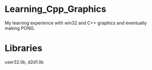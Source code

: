# Learning_Cpp_Graphics
My learning experience with win32 and C++ graphics and eventually making PONG.

# Libraries
user32.lib, 
d2d1.lib
